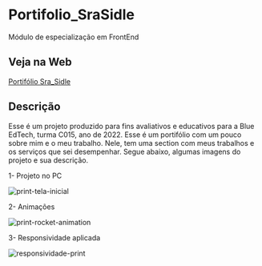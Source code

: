 # Portifolio_SraSidle

Módulo de especialização em FrontEnd

## Veja na Web

<a href="https://srasidle.github.io/Portifolio_SraSidle/">Portifólio Sra_Sidle</a>

## Descrição

Esse é um projeto produzido para fins avaliativos e educativos para a Blue EdTech, turma C015, ano de 2022. Esse é um portifólio com um pouco sobre mim e o meu trabalho.
Nele, tem uma section com meus trabalhos e os serviços que sei desempenhar. Segue abaixo, algumas imagens do projeto e sua descrição. 

1- Projeto no PC

<img>![print-tela-inicial](https://user-images.githubusercontent.com/101219190/173460129-bb2205d6-112b-45b7-b2f4-83aeeb37aa6f.png)</img>

2- Animações

![print-rocket-animation](https://user-images.githubusercontent.com/101219190/173460308-f6617682-d867-43a8-a560-56f47995ab28.png)

3- Responsividade aplicada

<img>![responsividade-print](https://user-images.githubusercontent.com/101219190/173460338-bb86f506-72b3-445e-a096-601d9fce3ccf.png)</img>
